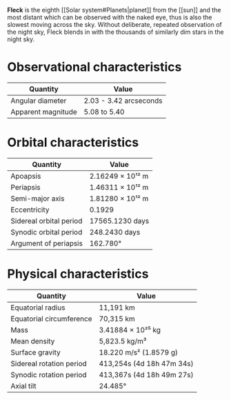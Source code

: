 **Fleck** is the eighth [[Solar system#Planets|planet]] from the [[sun]] and the most distant which can be observed with the naked eye, thus is also the slowest moving across the sky. Without deliberate, repeated observation of the night sky, Fleck blends in with the thousands of similarly dim stars in the night sky.
# Observational characteristics
| Quantity           | Value                  |
| ------------------ | ---------------------- |
| Angular diameter   | 2.03 - 3.42 arcseconds |
| Apparent magnitude | 5.08 to 5.40           |
# Orbital characteristics
| Quantity                | Value            |
| ----------------------- | ---------------- |
| Apoapsis                | 2.16249 × 10¹² m |
| Periapsis               | 1.46311 × 10¹² m |
| Semi-major axis         | 1.81280 × 10¹² m |
| Eccentricity            | 0.1929           |
| Sidereal orbital period | 17565.1230 days  |
| Synodic orbital period  | 248.2430 days    |
| Argument of periapsis   | 162.780°         |
# Physical characteristics
| Quantity                 | Value                     |
| ------------------------ | ------------------------- |
| Equatorial radius        | 11,191 km                 |
| Equatorial circumference | 70,315 km                 |
| Mass                     | 3.41884 × 10²⁵ kg         |
| Mean density             | 5,823.5 kg/m³             |
| Surface gravity          | 18.220 m/s² (1.8579 g)    |
| Sidereal rotation period | 413,254s (4d 18h 47m 34s) |
| Synodic rotation period  | 413,367s (4d 18h 49m 27s) |
| Axial tilt               | 24.485°                   |